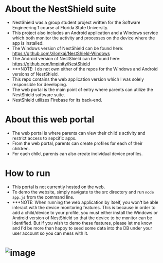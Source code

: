 # About the NestShield suite
- NestShield was a group student project written for the Software Engineering 1 course at Florida State University.  
- This project also includes an Android application and a Windows service which both monitor the activity and processes on the device where the app is installed.
- The Windows version of NestShield can be found here: https://github.com/zilonkaj/NestShield-Windows
- The Android version of NestShield can be found here: https://github.com/Impinity/NestShield
- ***NOTE: I do not own either of the repos for the Windows and Android versions of NestShield.
- This repo contains the web application version which I was solely responsible for developing.  
- The web portal is the main point of entry where parents can utilize the NestShield software suite.
- NestShield utilizes Firebase for its back-end. 

# About this web portal
- The web portal is where parents can view their child's activity and restrict access to sepcific apps.
- From the web portal, parents can create profiles for each of their children.
- For each child, parents can also create individual device profiles.

# How to run
- This portal is not currently hosted on the web.
- To demo the website, simply navigate to the src directory and run  ```node app.js``` from the command line.
- ***NOTE: When running the web application by itself, you won't be able interact with the device monitoring features. This is because in order to add a child/device to your profile, you must either install the Windows or Android version of NestShield so that the device to be monitor can be identified. But if you wish to demo these features, please let me know and I'd be more than happy to seed some data into the DB under your user account so you can mess with it.  

# ![image](https://user-images.githubusercontent.com/11038998/111000550-3b460900-8350-11eb-8ad0-c9477b069d6d.png)
